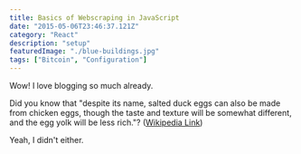 ```yaml
---
title: Basics of Webscraping in JavaScript
date: "2015-05-06T23:46:37.121Z"
category: "React"
description: "setup"
featuredImage: "./blue-buildings.jpg"
tags: ["Bitcoin", "Configuration"]
---
```


Wow! I love blogging so much already.

Did you know that "despite its name, salted duck eggs can also be made from
chicken eggs, though the taste and texture will be somewhat different, and the
egg yolk will be less rich."?
([Wikipedia Link](http://en.wikipedia.org/wiki/Salted_duck_egg))

Yeah, I didn't either.

